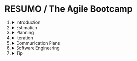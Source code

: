 
# **RESUMO** / **The Agile Bootcamp**

1. <details>
        <summary>
            Introduction
        </summary>
        <p>
            Agile is a way of developing software that reminds us that although computers run the code it's people like you and me who create and maintain it.
        </p>
        <p>
            It's a framework software delivery that is lean, fast and pragmatic.
        </p>
        <h3>Definition</h3>
        <p>
            Agile methodologies are a set of practices and principles used in software development and project management that prioritize flexibility, collaboration, and iterative development. The goal of agile methodologies is to deliver high-quality products that meet customer needs and are adaptable to changing requirements, while minimizing waste and maximizing efficiency.
        </p>
        <p>
            Agile methodologies originated in response to traditional project management methods, which often led to rigid planning, siloed teams, and long development cycles that made it difficult to respond to changing customer needs. In contrast, agile methodologies emphasize continuous communication, collaboration, and feedback between team members and stakeholders, as well as regular delivery of working software.
        </p>
        <h3>Traditional vs Agile</h3>
        <img src="./traditional_vs_agile.png"/>
        &nbsp;
        <h3>Popular frameworks</h3>
        <p>
            1. Scrum: is a popular framework for Agile software development that emphasizes teamwork, collaboration, and iterative progress. Scrum involves a set of roles, ceremonies, and artifacts that help teams to plan, execute, and review their work, including daily stand-up meetings, sprint planning, sprint reviews, and retrospectives.
        </p>
        <p>
            2. Kanban: is a framework that focuses on visualizing work, limiting work in progress, and optimizing workflow. It involves using a Kanban board to visualize the flow of work through various stages, setting a limit on the number of tasks in progress, and continuously improving the process.
        </p>
        <p>
            3. Lean: is a framework that originated in manufacturing and has since been adapted to software development. It involves optimizing the process to eliminate waste, improve flow, and increase efficiency. Lean principles include value stream mapping, continuous improvement, and just-in-time delivery.
        </p>
        <p>
            4. Extreme Programming (XP): is a framework that emphasizes teamwork, communication, and rapid feedback. XP involves a set of practices, such as pair programming, test-driven development, and continuous integration, that help teams to deliver high-quality software quickly.
        </p>

    </details>
2.  <details>
        <summary>Estimation</summary>
        <img src="./DemystifyingTheBlackArt_SteveMcConnell.jpg" width="200px"/>
        <blockquote>
            The primary purpose of software estimation is not predict a project's outcome;
            it is to determine wether a project's targets are realistic enough to allow the
            project to be controlled to meet them.
        </blockquote>
        <p>Is this project even possible given the time and resources that I've got?</p>
        <p>What I need to estimate is following:</p>
        <p>1. Something that to allows us to planning the future;</p>
        <p>2. Remind us that my estimates are guesses;</p>
        <p>3. Recognize the inherent complexities that
            come when creating custom based software.
        </p>
        <p>
            Agile methodologies typically use estimation techniques that are based on relative sizing rather than absolute time or effort. One common technique for estimating tasks in Agile is called "story points."
        </p>
        <p>
            To estimate a task with story points, the team will consider several factors that contribute to the overall complexity and effort required to complete the task, such as:
        </p>
        <p>1. The amount of work required to complete the task.</p>
        <p>2. The complexity of the task.</p>
        <p>3. The level of uncertainty or risk associated with the task.</p>
        <p>4. The level of collaboration or coordination required with other team members.</p>
        <p>The team will then assign a story point value to the task based on its relative size and effort required, using a scale that is agreed upon by the team. For example, a common scale might be:</p>
        <p>0 NUTS[^1]: Trivial or insignificant task that requires very little effort.</p>
        <p>1 NUTS: Very small or simple task that can be completed quickly.</p>
        <p>3 NUTS: Moderate task that requires more effort and might take a day or two.</p>
        <p>5 NUTS: Large task that requires significant effort and might take several days.</p>
        <p>Once the team has estimated the story point value for the task, they can use this value to help them plan and prioritize their work. They can also use the estimated story point values to track their progress and adjust their plans as needed based on their actual progress.</p>
        <p>It's worth noting that story points are not a measure of time, and cannot be used to predict an exact completion date. Rather, they are a tool for the team to understand the relative effort required for each task, and to help them plan and prioritize their work accordingly. The team will typically monitor their progress throughout the project, and adjust their estimates and plans as needed based on their actual progress.</p>
        <h3>If I don't know estimate something?</h3>
        <p>In Agile methodologies, a spike is a type of time-boxed task that is used to explore and research a new concept or technology in order to gain enough information to estimate a user story or task accurately. Spikes are typically short-term tasks that last for a few hours or a few days, depending on the complexity of the problem being investigated.</p>
        <p>The purpose of a spike is to reduce uncertainty and risk by providing the team with the information they need to make informed decisions and estimate future work accurately. Spikes are useful when the team encounters a task or user story that they don't know how to estimate due to lack of knowledge or experience.</p>
        <p>During a spike, the team will perform research, conduct experiments, and create prototypes in order to gain a better understanding of the problem or technology in question. Once the spike is complete, the team can use the information they gathered to estimate the user story or task more accurately.</p>
        <p>Spikes are often used in Agile development when the team needs to investigate a new technology, framework, or process. They can also be used to investigate complex user stories or tasks that the team is not familiar with.</p>
        <p>It's important to note that spikes are time-boxed, which means that they have a fixed duration and should not be allowed to overrun. This helps to ensure that the team does not spend too much time on research and investigation and can move on to the next task or user story in a timely manner.</p>
        <p>[^1]: Nebulous Units of Time.</p>
    </details>
3.  <details>
        <summary>Planning</summary>
        <p>The speed at which we can turn user stories into working software is called the team velocity. It's what we use for measuring or team's productivity and for setting expectations around delivery dates in the future.</p>
        <p>We don't know our team's velocity at the beginning of the project and until we build something of value and measure how long that takes, we won't know how realistic our dates are looking.</p>
        <p>Agile methodologies are designed to be flexible, and they provide mechanisms for managing changes to scope during the project. One way to manage changes in scope is through a process known as "flexing".</p>
        <br>
        <p>Flexing involves adjusting the scope of a project based on changing requirements.</p>
        <p>1. Prioritization: By prioritizing requirements, the team can focus on completing the most important tasks first, and delay less critical tasks until later. This allows the team to deliver a working product or feature within the original timeframe and budget.</p>
        <p>2. Incremental delivery: Agile methodologies promote delivering software in small increments or iterations. By delivering working software early and often, the team can get feedback from stakeholders and make adjustments to the scope as needed.</p>
        <p>3. Incremental delivery: Agile methodologies promote delivering software in small increments or iterations. By delivering working software early and often, the team can get feedback from stakeholders and make adjustments to the scope as needed.</p>
        <p>Overall, flexing is an important tool for managing changes in scope in Agile projects. It allows the team to adapt to changing requirements and deliver a high-quality product or feature within the original timeframe and budget.</p>
        <br>
        <h3>First plan</h3>
        <details>
            <summary>
                1. Create Master Story List
            </summary>
            <p>
                Obs: The master story list is a collection of user stories, or features, your customer is going to want to see in their software.
            </p>
            <img src="./master_story_list.png" />
            <br>
            <br>
            <p>A release is a logical grouping of stories that make sense to your customer.</p>
            <img src="./release.png" width="400px"/>
            <p>In the Agile manifesto, the principle of simplicity is stated as:</p>
            <p>'Simplicity: the art of maximizing the amount of work not done -- is essential.'</p>
            <p>the principle of simplicity in Agile methodologies is about focusing on the essentials, reducing waste, and keeping things simple. By following this principle, teams can deliver high-quality software that meets the needs of the customer, while avoiding unnecessary complexity and waste.</p>
        </details>
        <details>
            <summary>
                2. Make an Assessment of Problem
            </summary>
        </details>
        <details>
            <summary>
                3. Prioritize
            </summary>
        </details>
        <details>
            <summary>
                4. Estimate the team velocity
            </summary>
            <ol>
                <li>Be Conservative</li>
                <li>Remind everyone this is a guess</li>
                <li>Start measuring from first day</li>
            </ol>
        </details>
        <details>
            <summary>
                5. Pick Some Dates
            </summary>
            <ol>
                <li>Delivery by date</li>
                <li>Delivery by feature set</li>
            </ol>
        </details>
    </details>
4. <details>
        <summary>Iteration</summary>
        <details>
            <summary>Steps to turn stories into software</summary>
            <ol>
                <li>Making the work ready(Analysis and Desing)</li>
                <li>Doing the work(Developement)</li>
                <li>Checking the work(Testing)</li>
            </ol>
        </details>
    </details>
5. <details>
    <summary>Communication Plans</summary>
    <p>How to create your own communication plan?</p>
    <ul>
        <li>Setting Expectations</li>
        <li>Getting Feedback</li>
    </ul>
    <br>
    <p>Good Habits</p>
    <ul>
        <li>Meet Regularly</li>
        <li>Review we are doing</li>
    </ul>
    <br>
    <p>Four things to do each Iteration</p>
    <ol>
        <li>Make sure the work is ready</li>
        <li>Feedback on last iterations stories</li>
        <li>Plan next iteration work</li>
        <li>Look for areas of improvement</li>
    </ol>
    </details>
6. <details>
    <summary>Software Engineering</summary>
        <details>
            <summary>Unit Test</summary>
            <p>Small tests developers write everyday to prodve their code is working.</p>
            <br>
            <p>The Benefits of Unit Testing are Huge</p>
            <ol>
                <li>Give instant feedback</li>
                <li>Lower cost of regression testing</li>
                <li>Faster debugging</li>
                <li>Deploy with confidence</li>
            </ol>
        </details>
        <details>
            <summary>Refactoring</summary>
            <p>Practice of making small incremental improvements to the software without changing the overall external behavior.</p>
            <br>
            <p>When I need reafactoring?</p>
            <p>Technical Debt</p>
            <ol>
                <li>Spaghetti code</li>
                <li>Excess complexity</li>
                <li>Duplication</li>
            </ol>
            <br>
            <p>Pros Refactoring</p>
            <ol>
                <li>Communicate clearly</li>
                <li>Easy to understand</li>
                <li>Easy to change</li>
            </ol>
            <br>
            <p>Continuos attetion to technical excellence and good design enhances agility.</p>
        </details>
        <details>
            <summary>Test-Driven Development</summary>
            <p>It is a software development methodology in which tests are written before writing the actual code. The idea behind TDD is to ensure that the code being written meets the requirements and works as expected by writing tests for each small piece of functionality before implementing it.</p>
            <p>In TDD, the development process starts with writing a failing test case that describes the desired behavior of the code. Once the test is written, the developer writes the code to make the test pass, and then refactors the code to make it cleaner and more maintainable. The process is repeated for each new piece of functionality that needs to be added.</p>
            <p>TDD is a popular approach in Agile software development as it helps to ensure that the code is always tested and working as expected. It also helps to catch bugs early in the development cycle, which can save time and effort in the long run.</p>
            <img src="./tdd.png" alt="tdd image" width="200px">
            <br>
            <br>
            <p>Few rules of TDD</p>
            <ol>
                <li>Don't write any new code until you first have a failing test. KISS (Keep it Simple Stupid)</li>
                <li>Test everithing that could possible break.</li>
            </ol>
        </details>
        <details>
            <summary>Continuous Integration</summary>
            <p>Continuous Integration (CI) is a software development practice where developers regularly merge their code changes into a central repository, which is then built and tested automatically. The goal of CI is to catch integration problems as early as possible in the development process, so that they can be addressed quickly and easily.</p>
            <p>With CI, each time a developer makes changes to the code, those changes are automatically merged into the central code repository. The CI system then automatically builds and tests the code to check for any errors or problems. If any issues are found, the developer is alerted immediately so that they can fix them before the code is merged into the main codebase.</p>
            <p>By catching issues early, CI helps developers to deliver higher-quality software more quickly and efficiently.</p>
        </details>
    </details>
7. <details>
    <summary>Tip</summary>
    <p>Software for Agile Project Management and Visualization: Jira and Trello </p>
    </details>
